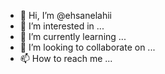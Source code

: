 - 👋 Hi, I’m @ehsanelahii
- 👀 I’m interested in ...
- 🌱 I’m currently learning ...
- 💞️ I’m looking to collaborate on ...
- 📫 How to reach me ...

<!---
ehsanelahii/ehsanelahii is a ✨ special ✨ repository because its `README.md` (this file) appears on your GitHub profile.
You can click the Preview link to take a look at your changes.
--->
